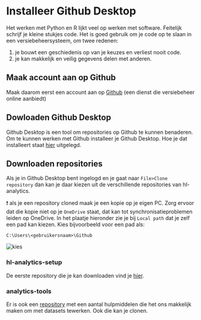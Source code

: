 # Installeer Github Desktop

Het werken met Python en R lijkt veel op werken met software. Feitelijk schrijf je kleine stukjes code. Het is goed gebruik om je code op te slaan in een versiebeheersysteem, om twee redenen:

1. je bouwt een geschiedenis op van je keuzes en verliest nooit code.
1. je kan makkelijk en veilig gegevens delen met anderen.

## Maak account aan op Github
Maak daarom eerst een account aan op [Github](https://github.com/join?ref_cta=Sign+up&ref_loc=header+logged+out&ref_page=%2F&source=header-home) (een dienst die versiebeheer online aanbiedt)

## Dowloaden Github Desktop
Github Desktop is een tool om repositories op Github te kunnen benaderen. Om te kunnen werken met Github installeer je Github Desktop. Hoe je dat installeert staat [hier](https://docs.github.com/en/free-pro-team@latest/desktop/installing-and-configuring-github-desktop) uitgelegd.

## Downloaden repositories
Als je in Github Desktop bent ingelogd en je gaat naar ```File>Clone repository``` dan kan je daar kiezen uit de verschillende repositories van hl-analytics.

 :exclamation: als je een repository cloned maak je een kopie op je eigen PC. Zorg ervoor dat die kopie niet op je ```OneDrive``` staat, dat kan tot synchronisatieproblemen leiden op OneDrive. In het plaatje hieronder zie je bij ```Local path``` dat je zelf een pad kan kiezen. Kies bijvoorbeeld voor een pad als:

```
C:\Users\<gebruikersnaam>\Github
```
![kies](https://i.stack.imgur.com/iIbQz.png)

### hl-analytics-setup
De eerste repository die je kan downloaden vind je [hier](https://github.com/hl-analytics/hl-analytics-setup). 


### analytics-tools
Er is ook een [repository](https://github.com/hl-analytics/analytics-tools) met een aantal hulpmiddelen die het ons makkelijk maken om met datasets tewerken. Ook die kan je clonen.
